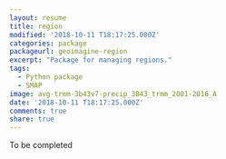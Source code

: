 ```yaml
---
layout: resume
title: region
modified: '2018-10-11 T18:17:25.000Z'
categories: package
packageurl: geoimagine-region
excerpt: "Package for managing regions."
tags:
  - Python package
  - SMAP
image: avg-trmm-3b43v7-precip_3B43_trmm_2001-2016_A
date: '2018-10-11 T18:17:25.000Z'
comments: true
share: true
---
```


To be completed
